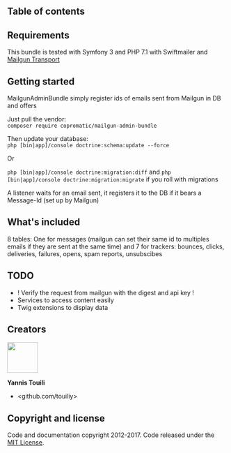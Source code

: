 ## Table of contents

## Requirements

This bundle is tested with Symfony 3 and PHP 7.1 with Swiftmailer and [Mailgun Transport](https://github.com/tehplague/swiftmailer-mailgun-bundle)

## Getting started

MailgunAdminBundle simply register ids of emails sent from Mailgun in DB and offers

Just pull the vendor:<br/>
`composer require copromatic/mailgun-admin-bundle`

Then update your database:<br/>
`php [bin|app]/console doctrine:schema:update --force`

Or

`php [bin|app]/console doctrine:migration:diff` and `php [bin|app]/console doctrine:migration:migrate` if you roll with migrations


A listener waits for an email sent, it registers it to the DB if it bears a Message-Id (set up by Mailgun)

## What's included

8 tables: One for messages (mailgun can set their same id to multiples emails if they are sent at the same time) and 7 for trackers: 
bounces, clicks, deliveries, failures, opens, spam reports, unsubscibes

## TODO

- ! Verify the request from mailgun with the digest and api key !
- Services to access content easily
- Twig extensions to display data

## Creators

<a href="https://www.copromatic.com/">
    <img src="https://files.copromatic.com/logo-copromatic-hd.jpg" height="70px">
</a>

<br>

**Yannis Touili**
- <github.com/touiliy>

## Copyright and license
Code and documentation copyright 2012-2017. Code released under the [MIT License](https://github.com/twbs/bootstrap/blob/master/LICENSE).